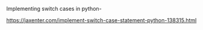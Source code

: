 
Implementing switch cases in python-

https://jaxenter.com/implement-switch-case-statement-python-138315.html
